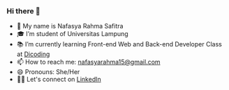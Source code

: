 ### Hi there 👋

- 🧕 My name is Nafasya Rahma Safitra
- 🎓 I’m student of Universitas Lampung
- 📚 I’m currently learning Front-end Web and Back-end Developer Class at [Dicoding](https://www.dicoding.com/)
- 📫 How to reach me: nafasyarahma15@gmail.com
- 😄 Pronouns: She/Her
- 👯‍♀️ Let's connect on [LinkedIn](https://www.linkedin.com/in/nafasya-rahma-safitra/)

